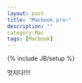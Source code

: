 ```yaml
---
layout: post
title: "Macbook pro~"
description: ""
category:Mac
tags: [Macbook]
---
```

{% include JB/setup %}

멋지다!!!!